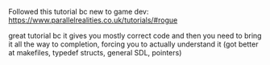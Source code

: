 Followed this tutorial bc new to game dev:
https://www.parallelrealities.co.uk/tutorials/#rogue


great tutorial bc it gives you mostly correct code and then you need to bring it all the way to completion,
forcing you to actually understand it
(got better at makefiles, typedef structs, general SDL, pointers)